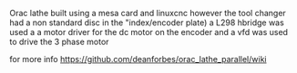 
Orac lathe built using a mesa card and linuxcnc however the tool changer had a non standard disc in the "index/encoder plate) a L298 hbridge was used a a motor driver for the dc motor on the encoder and a vfd was used to drive the 3 phase motor

for more info 
https://github.com/deanforbes/orac_lathe_parallel/wiki
